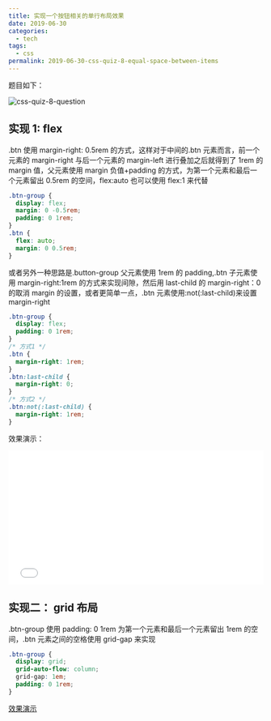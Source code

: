 ```yaml
---
title: 实现一个按钮相关的单行布局效果
date: 2019-06-30
categories:
  - tech
tags:
  - css
permalink: 2019-06-30-css-quiz-8-equal-space-between-items
---
```


题目如下：

![css-quiz-8-question](http://blog.chenxiaoyao.cn/image/2019-6-30-css-quiz-8/css-quiz-8-question.png)

## 实现 1: flex

.btn 使用 margin-right: 0.5rem 的方式，这样对于中间的.btn 元素而言，前一个元素的 margin-right 与后一个元素的 margin-left 进行叠加之后就得到了 1rem 的 margin 值，父元素使用 margin 负值+padding 的方式，为第一个元素和最后一个元素留出 0.5rem 的空间，flex:auto 也可以使用 flex:1 来代替

```css
.btn-group {
  display: flex;
  margin: 0 -0.5rem;
  padding: 0 1rem;
}
.btn {
  flex: auto;
  margin: 0 0.5rem;
}
```

或者另外一种思路是.button-group 父元素使用 1rem 的 padding,.btn 子元素使用 margin-right:1rem 的方式来实现间隙，然后用 last-child 的 margin-right：0 的取消 margin 的设置，或者更简单一点，.btn 元素使用:not(:last-child)来设置 margin-right

```css
.btn-group {
  display: flex;
  padding: 0 1rem;
}
/* 方式1 */
.btn {
  margin-right: 1rem;
}
.btn:last-child {
  margin-right: 0;
}
/* 方式2 */
.btn:not(:last-child) {
  margin-right: 1rem;
}
```

效果演示：

<iframe height="265" style="width: 100%;" scrolling="no" title="css-quiz-8-flex" src="//codepen.io/Allen6228/embed/PrQbBW/?height=265&theme-id=0&default-tab=html,result" frameborder="no" allowtransparency="true" allowfullscreen="true">
  See the Pen <a href='https://codepen.io/Allen6228/pen/PrQbBW/'>css-quiz-8-flex</a> by XiaoYao
  (<a href='https://codepen.io/Allen6228'>@Allen6228</a>) on <a href='https://codepen.io'>CodePen</a>.
</iframe>

## 实现二： grid 布局

.btn-group 使用 padding: 0 1rem 为第一个元素和最后一个元素留出 1rem 的空间，.btn 元素之间的空格使用 grid-gap 来实现

```css
.btn-group {
  display: grid;
  grid-auto-flow: column;
  grid-gap: 1em;
  padding: 0 1rem;
}
```

[效果演示](https://codepen.io/Allen6228/pen/PrQbBW)
